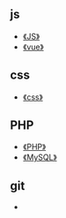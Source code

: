 js
---
- [《JS》](js/js.md)
- [《vue》](vue/vue.md)

css
---
- [《css》](css/css.md)

PHP
---
- [《PHP》](PHP/PHP.md)
- [《MySQL》](PHP/MySQL.md)

git
---
-